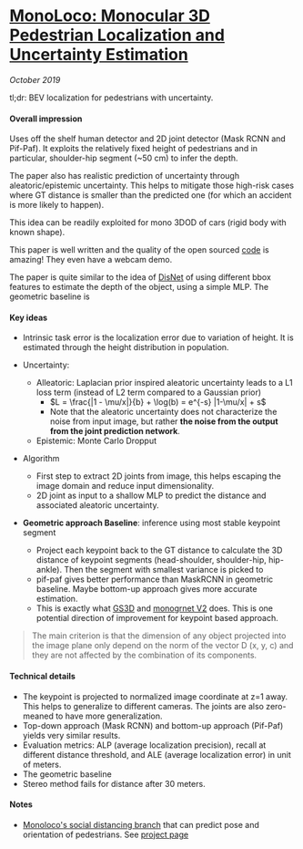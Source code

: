 # [MonoLoco: Monocular 3D Pedestrian Localization and Uncertainty Estimation](https://arxiv.org/abs/1906.06059)

_October 2019_

tl;dr: BEV localization for pedestrians with uncertainty.

#### Overall impression
Uses off the shelf human detector and 2D joint detector (Mask RCNN and Pif-Paf). It exploits the relatively fixed height of pedestrians and in particular, shoulder-hip segment (~50 cm) to infer the depth.

The paper also has realistic prediction of uncertainty through aleatoric/epistemic uncertainty. This helps to mitigate those high-risk cases where GT distance is smaller than the predicted one (for which an accident is more likely to happen).

This idea can be readily exploited for mono 3DOD of cars (rigid body with known shape). 

This paper is well written and the quality of the open sourced [code](https://github.com/vita-epfl/monoloco) is amazing! They even have a webcam demo. 

The paper is quite similar to the idea of [DisNet](disnet.md) of using different bbox features to estimate the depth of the object, using a simple MLP. The geometric baseline is 

#### Key ideas
- Intrinsic task error is the localization error due to variation of height. It is estimated through the height distribution in population.
- Uncertainty: 
	- Alleatoric: Laplacian prior inspired aleatoric uncertainty leads to a L1 loss term (instead of L2 term compared to a Gaussian prior)
		- $L = \frac{|1 - \mu/x|}{b} + \log(b) =  e^{-s} |1-\mu/x| + s$
		- Note that the aleatoric uncertainty does not characterize the noise from input image, but rather **the noise from the output from the joint prediction network**.
	- Epistemic: Monte Carlo Dropput
- Algorithm
	- First step to extract 2D joints from image, this helps escaping the image domain and reduce input dimensionality.
	- 2D joint as input to a shallow MLP to predict the distance and associated aleatoric uncertainty.

- **Geometric approach Baseline**: inference using most stable keypoint segment
	- Project each keypoint back to the GT distance to calculate the 3D distance of keypoint segments (head-shoulder, shoulder-hip, hip-ankle). Then the segment with smallest variance is picked to 
	- pif-paf gives better performance than MaskRCNN in geometric baseline. Maybe bottom-up approach gives more accurate estimation.
	- This is exactly what [GS3D](gs3d.md) and [monogrnet V2](monogrnet_russian.md) does. This is one potential direction of improvement for keypoint based approach.

> The main criterion is that the dimension of any object projected into the image plane only depend on the norm of the vector D (x, y, c) and they are not affected by the combination of its components. 


#### Technical details
- The keypoint is projected to normalized image coordinate at z=1 away. This helps to generalize to different cameras. The joints are also zero-meaned to have more generalization.
- Top-down approach (Mask RCNN) and bottom-up approach (Pif-Paf) yields very similar results. 
- Evaluation metrics: ALP (average localization precision), recall at different distance threshold, and ALE (average localization error) in unit of meters. 
- The geometric baseline 
- Stereo method fails for distance after 30 meters. 

#### Notes
- [Monoloco's social distancing branch](https://github.com/vita-epfl/monoloco/tree/social-distance) that can predict pose and orientation of pedestrians. See [project page](https://www.epfl.ch/labs/vita/research/perception/monoloco/)

